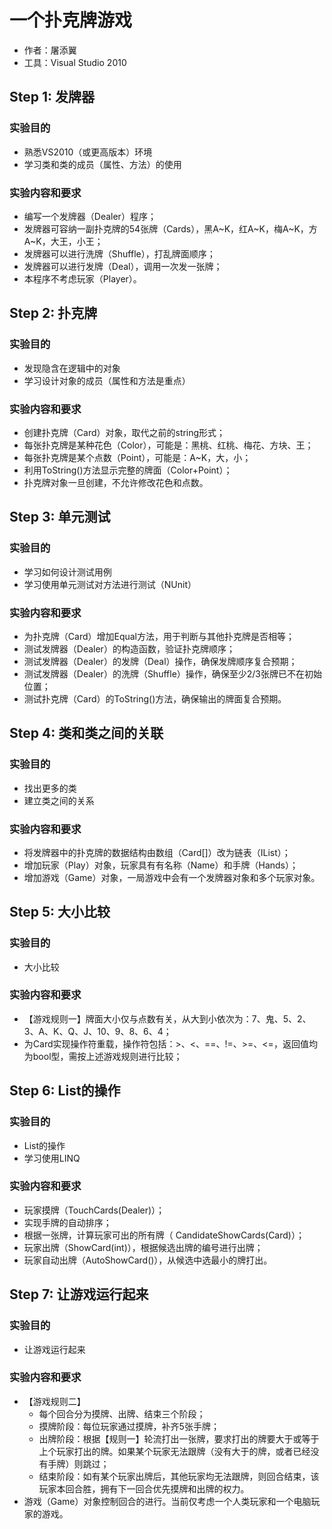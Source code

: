 # 一个扑克牌游戏
- 作者：屠添翼
- 工具：Visual Studio 2010


## Step 1: 发牌器

### 实验目的

- 熟悉VS2010（或更高版本）环境
- 学习类和类的成员（属性、方法）的使用

### 实验内容和要求

- 编写一个发牌器（Dealer）程序；
- 发牌器可容纳一副扑克牌的54张牌（Cards），黑A~K，红A~K，梅A~K，方A~K，大王，小王；
- 发牌器可以进行洗牌（Shuffle），打乱牌面顺序；
- 发牌器可以进行发牌（Deal），调用一次发一张牌；
- 本程序不考虑玩家（Player）。


## Step 2: 扑克牌

### 实验目的

- 发现隐含在逻辑中的对象
- 学习设计对象的成员（属性和方法是重点）

### 实验内容和要求

- 创建扑克牌（Card）对象，取代之前的string形式；
- 每张扑克牌是某种花色（Color），可能是：黑桃、红桃、梅花、方块、王；
- 每张扑克牌是某个点数（Point），可能是：A~K，大，小；
- 利用ToString()方法显示完整的牌面（Color+Point）；
- 扑克牌对象一旦创建，不允许修改花色和点数。


## Step 3: 单元测试

### 实验目的

- 学习如何设计测试用例
- 学习使用单元测试对方法进行测试（NUnit）

### 实验内容和要求

- 为扑克牌（Card）增加Equal方法，用于判断与其他扑克牌是否相等；
- 测试发牌器（Dealer）的构造函数，验证扑克牌顺序；
- 测试发牌器（Dealer）的发牌（Deal）操作，确保发牌顺序复合预期；
- 测试发牌器（Dealer）的洗牌（Shuffle）操作，确保至少2/3张牌已不在初始位置；
- 测试扑克牌（Card）的ToString()方法，确保输出的牌面复合预期。


## Step 4: 类和类之间的关联

### 实验目的

- 找出更多的类
- 建立类之间的关系

### 实验内容和要求

- 将发牌器中的扑克牌的数据结构由数组（Card[]）改为链表（IList<Card>）；
- 增加玩家（Play）对象，玩家具有有名称（Name）和手牌（Hands）；
- 增加游戏（Game）对象，一局游戏中会有一个发牌器对象和多个玩家对象。

## Step 5: 大小比较

### 实验目的

- 大小比较

### 实验内容和要求

- 【游戏规则一】牌面大小仅与点数有关，从大到小依次为：7、鬼、5、2、3、A、K、Q、J、10、9、8、6、4；
- 为Card实现操作符重载，操作符包括：>、<、==、!=、>=、<=，返回值均为bool型，需按上述游戏规则进行比较；

## Step 6: List<T>的操作

### 实验目的

- List<T>的操作
- 学习使用LINQ

### 实验内容和要求

- 玩家摸牌（TouchCards(Dealer)）；
- 实现手牌的自动排序；
- 根据一张牌，计算玩家可出的所有牌（ CandidateShowCards(Card)）；
- 玩家出牌（ShowCard(int)），根据候选出牌的编号进行出牌；
- 玩家自动出牌（AutoShowCard()），从候选中选最小的牌打出。

## Step 7: 让游戏运行起来

### 实验目的

- 让游戏运行起来

### 实验内容和要求

- 【游戏规则二】
  - 每个回合分为摸牌、出牌、结束三个阶段；
  - 摸牌阶段：每位玩家通过摸牌，补齐5张手牌；
  - 出牌阶段：根据【规则一】轮流打出一张牌，要求打出的牌要大于或等于上个玩家打出的牌。如果某个玩家无法跟牌（没有大于的牌，或者已经没有手牌）则跳过；
  - 结束阶段：如有某个玩家出牌后，其他玩家均无法跟牌，则回合结束，该玩家本回合胜，拥有下一回合优先摸牌和出牌的权力。
- 游戏（Game）对象控制回合的进行。当前仅考虑一个人类玩家和一个电脑玩家的游戏。
